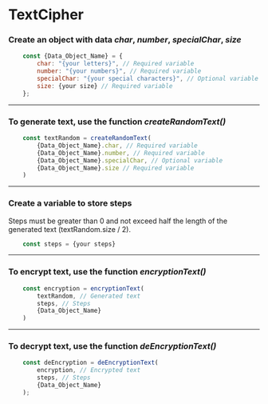 # **TextCipher**

### **Create an object with data *char*, *number*, *specialChar*, *size*** 

```js
    const {Data_Object_Name} = {
        char: "{your letters}", // Required variable
        number: "{your numbers}", // Required variable
        specialChar: "{your special characters}", // Optional variable
        size: {your size} // Required variable
    };
```
-----------

### **To generate text, use the function *createRandomText()*** 

```js
    const textRandom = createRandomText(
        {Data_Object_Name}.char, // Required variable
        {Data_Object_Name}.number, // Required variable
        {Data_Object_Name}.specialChar, // Optional variable
        {Data_Object_Name}.size // Required variable
    )
```
-----------

### **Create a variable to store steps** 

Steps must be greater than 0 and not exceed half the length of the generated text (textRandom.size / 2).
```js
    const steps = {your steps}
```
-----------

### **To encrypt text, use the function *encryptionText()***

```js
    const encryption = encryptionText(
        textRandom, // Generated text
        steps, // Steps
        {Data_Object_Name}
    )
```
-----------

### **To decrypt text, use the function *deEncryptionText()***

```js
    const deEncryption = deEncryptionText(
        encryption, // Encrypted text
        steps, // Steps
        {Data_Object_Name}
    );
```